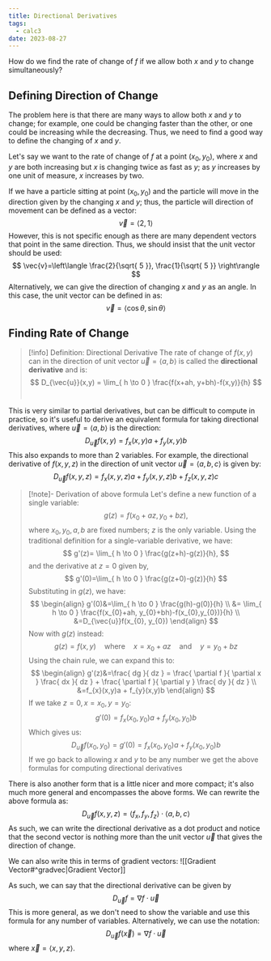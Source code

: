 ```yaml
---
title: Directional Derivatives
tags:
  - calc3
date: 2023-08-27
---
```


How do we find the rate of change of $f$ if we allow both $x$ and $y$ to change simultaneously? 

## Defining Direction of Change
The problem here is that there are many ways to allow both $x$ and $y$ to change; for example, one could be changing faster than the other, or one could be increasing while the decreasing. Thus, we need to find a good way to define the changing of $x$ and $y$.

Let's say we want to the rate of change of $f$ at a point $(x_{0}, y_{0})$, where $x$ and $y$ are both increasing but $x$ is changing twice as fast as $y$; as $y$ increases by one unit of measure, $x$ increases by two.

If we have a particle sitting at point $(x_{0}, y_{0})$ and the particle will move in the direction given by the changing $x$ and $y$; thus, the particle will direction of movement can be defined as a vector:
$$
\vec{v} = \langle 2,1 \rangle 
$$
However, this is not specific enough as there are many dependent vectors that point in the same direction. Thus, we should insist that the unit vector should be used:
$$
\vec{v}=\left\langle  \frac{2}{\sqrt{ 5 }}, \frac{1}{\sqrt{ 5 }}  \right\rangle 
$$
Alternatively, we can give the direction of changing $x$ and $y$ as an angle. In this case, the unit vector can be defined in as:
$$
\vec{v}=\langle \cos \theta , \sin \theta\rangle 
$$

## Finding Rate of Change
>[!info] Definition: Directional Derivative
>The rate of change of $f(x,y)$ can in the direction of unit vector $\vec{u} = \langle a,b \rangle$ is called the **directional derivative** and is:
>$$
>D_{\vec{u}}(x,y) = \lim_{ h \to 0 } \frac{f(x+ah, y+bh)-f(x,y)}{h}
>$$
>$\quad$

This is very similar to partial derivatives, but can be difficult to compute in practice, so it's useful to derive an equivalent formula for taking directional derivatives, where $\vec{u}=\langle a,b \rangle$ is the direction:
$$
D_{\vec{u}}f(x,y)=f_{x}(x,y)a + f_{y}(x,y)b
$$
This also expands to more than 2 variables. For example, the directional derivative of $f(x,y,z)$ in the direction of unit vector $\vec{u}=\langle a,b,c \rangle$ is given by:
$$
D_{\vec{u}}f(x,y,z)=f_{x}(x,y,z)a + f_{y}(x,y,z)b + f_{z}(x,y,z)c
$$

>[!note]- Derivation of above formula
>Let's define a new function of a single variable:
>$$
>g(z) = f(x_{0}+az, y_{0}+bz),
>$$
>where $x_{0}, y_{0}, a,b$ are fixed numbers; $z$ is the only variable. Using the traditional definition for a single-variable derivative, we have:
>$$
>g'(z)= \lim_{ h \to 0 } \frac{g(z+h)-g(z)}{h},
>$$
>and the derivative at $z=0$ given by, 
>$$
>g'(0)=\lim_{ h \to 0 } \frac{g(z+0)-g(z)}{h}
>$$
>Substituting in $g(z)$, we have:
>$$
>\begin{align}
>g'(0)&=\lim_{ h \to 0 } \frac{g(h)-g(0)}{h}  \\
> &= \lim_{ h \to 0 } \frac{f(x_{0}+ah, y_{0}+bh)-f(x_{0},y_{0})}{h} \\
>&=D_{\vec{u}}f(x_{0}, y_{0})
>\end{align}
>$$
>Now with $g(z)$ instead:
>$$
>g(z)=f(x,y) \quad \text{where} \quad x=x_{0}+az \quad \text{and} \quad y=y_{0}+bz
>$$
>Using the chain rule, we can expand this to:
>$$
>\begin{align}
>g'(z)&=\frac{ dg }{ dz } = \frac{ \partial f }{ \partial x } \frac{ dx }{ dz } + \frac{ \partial f }{ \partial y } \frac{ dy }{ dz }  \\
>&=f_{x}(x,y)a + f_{y}(x,y)b
>\end{align}
>$$
>If we take $z=0, x=x_{0}, y=y_{0}$:
>$$
>g'(0)=f_{x}(x_{0},y_{0})a+f_{y}(x_{0},y_{0})b
>$$
>Which gives us:
>$$
>D_{\vec{u}}f(x_{0}, y_{0})=g'(0)=f_{x}(x_{0},y_{0})a+f_{y}(x_{0},y_{0})b
>$$
>If we go back to allowing $x$ and $y$ to be any number we get the above formulas for computing directional derivatives

There is also another form that is a little nicer and more compact; it's also much more general and encompasses the above forms. We can rewrite the above formula as:
$$
D_{\vec{u}}f(x,y,z)=\langle f_{x}, f_{y}, f_{z} \rangle \cdot \langle a,b,c \rangle 
$$
As such, we can write the directional derivative as a dot product and notice that the second vector is nothing more than the unit vector $\vec{u}$ that gives the direction of change.

We can also write this in terms of gradient vectors:
![[Gradient Vector#^gradvec|Gradient Vector]]

As such, we can say that the directional derivative can be given by
$$
D_{\vec{u}}f=\nabla f\cdot \vec{u}
$$
This is more general, as we don't need to show the variable and use this formula for any number of variables. Alternatively, we can use the notation:
$$
D_{\vec{u}}f(\vec{x})=\nabla f \cdot \vec{u}
$$
where $\vec{x}=\langle x,y,z \rangle$. 
